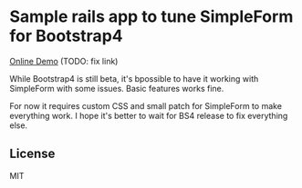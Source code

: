 # Sample rails app to tune SimpleForm for Bootstrap4

[Online Demo](https://localhost:3000/) (TODO: fix link)

While Bootstrap4 is still beta, it's bpossible to have it working with SimpleForm with some issues.
Basic features works fine.

For now it requires custom CSS and small patch for SimpleForm to make everything work.
I hope it's better to wait for BS4 release to fix everything else.

## License

MIT
